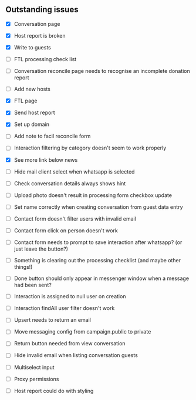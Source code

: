 
## Outstanding issues

- [X] Conversation page
- [X] Host report is broken
- [X] Write to guests
- [ ] FTL processing check list
- [ ] Conversation reconcile page needs to recognise an incomplete donation report
- [ ] Add new hosts
- [X] FTL page
- [X] Send host report
- [X] Set up domain
- [ ] Add note to facil reconcile form
- [ ] Interaction filtering by category doesn't seem to work properly

- [X] See more link below news
- [ ] Hide mail client select when whatsapp is selected
- [ ] Check conversation details always shows hint
- [ ] Upload photo doesn't result in processing form checkbox update
- [ ] Set name correctly when creating conversation from guest data entry
- [ ] Contact form doesn't filter users with invalid email
- [ ] Contact form click on person doesn't work
- [ ] Contact form needs to prompt to save interaction after whatsapp? (or just leave the button?)
- [ ] Something is clearing out the processing checklist (and maybe other things!)

- [ ] Done button should only appear in messenger window when a message had been sent?
- [ ] Interaction is assigned to null user on creation
- [ ] Interaction findAll user filter doesn't work
- [ ] Upsert needs to return an email
- [ ] Move messaging config from campaign.public to private
- [ ] Return button needed from view conversation
- [ ] Hide invalid email when listing conversation guests

- [ ] Multiselect input
- [ ] Proxy permissions

- [ ] Host report could do with styling
